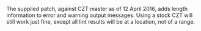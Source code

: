 The supplied patch, against CZT master as of 12 April 2016, adds length 
information to error and warning output messages.  Using a stock CZT will still 
work just fine, except all lint results will be at a location, not of a range.
